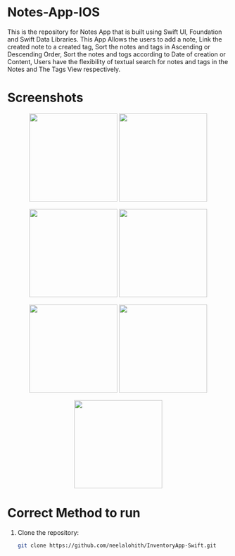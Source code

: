 # Notes-App-IOS

This is the repository for Notes App that is built using Swift UI, Foundation and Swift Data Libraries. This App Allows the users to add a note, Link the created note to a created tag, Sort the notes and tags in Ascending or Descending Order, Sort the notes and togs according to Date of creation or Content, Users have the flexibility of textual search for notes and tags in the Notes and The Tags View respectively.

# Screenshots
<p align="center">
  <img src="![M-1](https://github.com/neelalohith/Notes-App-IOS/assets/98219059/7fb3df36-a0fd-457e-b930-1fed4b6ab329)" width="200" />
   <img src="![2](https://github.com/neelalohith/Notes-App-IOS/assets/98219059/1e5c7fb4-84f1-47ee-825f-03c2b8532d19)" width="200" />
</p>

<p align="center">
  <img src="![3](https://github.com/neelalohith/Notes-App-IOS/assets/98219059/54ca25dc-64bf-4739-af3e-435b4579e96c)"  width="200" />
   <img src="![4](https://github.com/neelalohith/Notes-App-IOS/assets/98219059/0569dba2-82bc-4178-913a-9ad86e720024)"  width="200" />
</p>

<p align="center">
  <img src="![5](https://github.com/neelalohith/Notes-App-IOS/assets/98219059/926993bf-deec-45d2-827f-961deda42587)"  width="200" />
   <img src="![6](https://github.com/neelalohith/Notes-App-IOS/assets/98219059/296f732a-2851-49cd-92f2-02f8e533187e)" width="200" />
</p>

<p align="center">
  <img src="![7](https://github.com/neelalohith/Notes-App-IOS/assets/98219059/35415f7d-c0a9-451e-bac5-fc22cffab526)"  width="200" />
</p>

# Correct Method to run
1. Clone the repository:
   ```bash
   git clone https://github.com/neelalohith/InventoryApp-Swift.git
